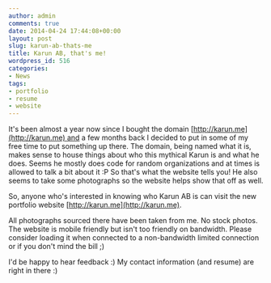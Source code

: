 ```yaml
---
author: admin
comments: true
date: 2014-04-24 17:44:08+00:00
layout: post
slug: karun-ab-thats-me
title: Karun AB, that's me!
wordpress_id: 516
categories:
- News
tags:
- portfolio
- resume
- website
---
```


It's been almost a year now since I bought the domain [http://karun.me](http://karun.me) and a few months back I decided to put in some of my free time to put something up there. The domain, being named what it is, makes sense to house things about who this mythical Karun is and what he does. Seems he mostly does code for random organizations and at times is allowed to talk a bit about it :P So that's what the website tells you! He also seems to take some photographs so the website helps show that off as well.

So, anyone who's interested in knowing who Karun AB is can visit the new portfolio website [http://karun.me](http://karun.me).

All photographs sourced there have been taken from me. No stock photos. The website is mobile friendly but isn't too friendly on bandwidth. Please consider loading it when connected to a non-bandwidth limited connection or if you don't mind the bill ;)

I'd be happy to hear feedback :) My contact information (and resume) are right in there :)
